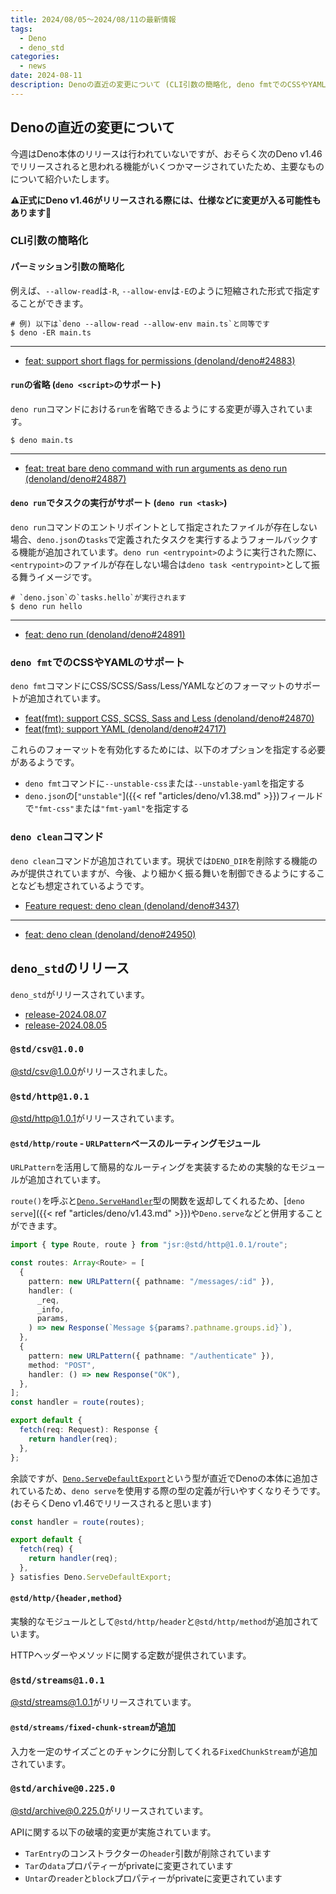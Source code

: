 ```yaml
---
title: 2024/08/05〜2024/08/11の最新情報
tags:
  - Deno
  - deno_std
categories:
  - news
date: 2024-08-11
description: Denoの直近の変更について (CLI引数の簡略化, deno fmtでのCSSやYAMLのサポート, deno cleanコマンド), @std/csv@1.0.0がリリース, @std/http@1.0.1がリリース (URLPatternベースのルーティングモジュールの追加など)
---
```


## Denoの直近の変更について

今週はDeno本体のリリースは行われていないですが、おそらく次のDeno v1.46でリリースされると思われる機能がいくつかマージされていたため、主要なものについて紹介いたします。

**⚠️正式にDeno v1.46がリリースされる際には、仕様などに変更が入る可能性もあります🙏**

### CLI引数の簡略化

#### パーミッション引数の簡略化

例えば、`--allow-read`は`-R`, `--allow-env`は`-E`のように短縮された形式で指定することができます。

```shell
# 例) 以下は`deno --allow-read --allow-env main.ts`と同等です
$ deno -ER main.ts
```

---

- [feat: support short flags for permissions (denoland/deno#24883)](https://github.com/denoland/deno/pull/24883)

#### `run`の省略 (`deno <script>`のサポート)

`deno run`コマンドにおける`run`を省略できるようにする変更が導入されています。

```shell
$ deno main.ts 
```

---

- [feat: treat bare deno command with run arguments as deno run (denoland/deno#24887)](https://github.com/denoland/deno/pull/24887)

#### `deno run`でタスクの実行がサポート (`deno run <task>`)

`deno run`コマンドのエントリポイントとして指定されたファイルが存在しない場合、`deno.json`の`tasks`で定義されたタスクを実行するようフォールバックする機能が追加されています。`deno run <entrypoint>`のように実行された際に、`<entrypoint>`のファイルが存在しない場合は`deno task <entrypoint>`として振る舞うイメージです。

```shell
# `deno.json`の`tasks.hello`が実行されます
$ deno run hello
```

---

- [feat: deno run <task> (denoland/deno#24891)](https://github.com/denoland/deno/pull/24891)

### `deno fmt`でのCSSやYAMLのサポート

`deno fmt`コマンドにCSS/SCSS/Sass/Less/YAMLなどのフォーマットのサポートが追加されています。

- [feat(fmt): support CSS, SCSS, Sass and Less (denoland/deno#24870)](https://github.com/denoland/deno/pull/24870)
- [feat(fmt): support YAML (denoland/deno#24717)](https://github.com/denoland/deno/pull/24717)

これらのフォーマットを有効化するためには、以下のオプションを指定する必要があるようです。

- `deno fmt`コマンドに`--unstable-css`または`--unstable-yaml`を指定する
- `deno.json`の[`"unstable"`]({{< ref "articles/deno/v1.38.md" >}})フィールドで`"fmt-css"`または`"fmt-yaml"`を指定する

### `deno clean`コマンド

`deno clean`コマンドが追加されています。現状では`DENO_DIR`を削除する機能のみが提供されていますが、今後、より細かく振る舞いを制御できるようにすることなども想定されているようです。

- [Feature request: deno clean (denoland/deno#3437)](https://github.com/denoland/deno/issues/3437)

---

- [feat: deno clean (denoland/deno#24950)](https://github.com/denoland/deno/pull/24950)

## `deno_std`のリリース

`deno_std`がリリースされています。

- [release-2024.08.07](https://github.com/denoland/std/releases/tag/release-2024.08.07)
- [release-2024.08.05](https://github.com/denoland/std/releases/tag/release-2024.08.05)

### `@std/csv@1.0.0`

[@std/csv@1.0.0](https://jsr.io/@std/csv@1.0.0)がリリースされました。

### `@std/http@1.0.1`

[@std/http@1.0.1](https://jsr.io/@std/http@1.0.1)がリリースされています。

#### `@std/http/route` - `URLPattern`ベースのルーティングモジュール

`URLPattern`を活用して簡易的なルーティングを実装するための実験的なモジュールが追加されています。

`route()`を呼ぶと[`Deno.ServeHandler`](https://github.com/denoland/deno/blob/v1.45.5/cli/tsc/dts/lib.deno.ns.d.ts#L6254-L6257)型の関数を返却してくれるため、[`deno serve`]({{< ref "articles/deno/v1.43.md" >}})や`Deno.serve`などと併用することができます。

```typescript
import { type Route, route } from "jsr:@std/http@1.0.1/route";

const routes: Array<Route> = [
  {
    pattern: new URLPattern({ pathname: "/messages/:id" }),
    handler: (
      _req,
      _info,
      params,
    ) => new Response(`Message ${params?.pathname.groups.id}`),
  },
  {
    pattern: new URLPattern({ pathname: "/authenticate" }),
    method: "POST",
    handler: () => new Response("OK"),
  },
];
const handler = route(routes);

export default {
  fetch(req: Request): Response {
    return handler(req);
  },
};
```

余談ですが、[`Deno.ServeDefaultExport`](https://github.com/denoland/deno/pull/24879)という型が直近でDenoの本体に追加されているため、`deno serve`を使用する際の型の定義が行いやすくなりそうです。(おそらくDeno v1.46でリリースされると思います)

```typescript
const handler = route(routes);

export default {
  fetch(req) {
    return handler(req);
  },
} satisfies Deno.ServeDefaultExport;
```

#### `@std/http/{header,method}`

実験的なモジュールとして`@std/http/header`と`@std/http/method`が追加されています。

HTTPヘッダーやメソッドに関する定数が提供されています。

### `@std/streams@1.0.1`

[@std/streams@1.0.1](https://jsr.io/@std/streams@1.0.1)がリリースされています。

#### `@std/streams/fixed-chunk-stream`が追加

入力を一定のサイズごとのチャンクに分割してくれる`FixedChunkStream`が追加されています。

### `@std/archive@0.225.0`

[@std/archive@0.225.0](https://jsr.io/@std/archive@0.225.0)がリリースされています。

APIに関する以下の破壊的変更が実施されています。

- `TarEntry`のコンストラクターの`header`引数が削除されています
- `Tar`の`data`プロパティーがprivateに変更されています
- `Untar`の`reader`と`block`プロパティーがprivateに変更されています
